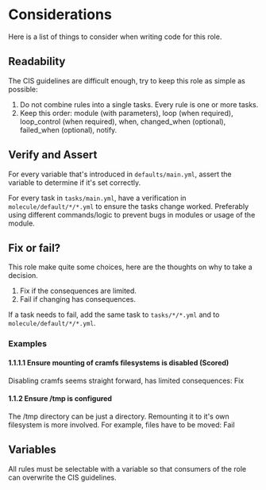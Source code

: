 # Considerations

Here is a list of things to consider when writing code for this role.

## Readability

The CIS guidelines are difficult enough, try to keep this role as simple as possible:

1. Do not combine rules into a single tasks. Every rule is one or more tasks.
2. Keep this order: module (with parameters), loop (when required), loop_control (when required), when, changed_when (optional), failed_when (optional), notify.

## Verify and Assert

For every variable that's introduced in `defaults/main.yml`, assert the variable to determine if it's set correctly.

For every task in `tasks/main.yml`, have a verification in `molecule/default/*/*.yml` to ensure the tasks change worked. Preferably using different commands/logic to prevent bugs in modules or usage of the module.

## Fix or fail?

This role make quite some choices, here are the thoughts on why to take a decision.

1. Fix if the consequences are limited.
2. Fail if changing has consequences.

If a task needs to fail, add the same task to `tasks/*/*.yml` and to `molecule/default/*/*.yml`.

### Examples

#### 1.1.1.1 Ensure mounting of cramfs filesystems is disabled (Scored)

Disabling cramfs seems straight forward, has limited consequences: Fix

#### 1.1.2 Ensure /tmp is configured

The /tmp directory can be just a directory. Remounting it to it's own filesystem is more involved. For example, files have to be moved: Fail

## Variables

All rules must be selectable with a variable so that consumers of the role can overwrite the CIS guidelines.
